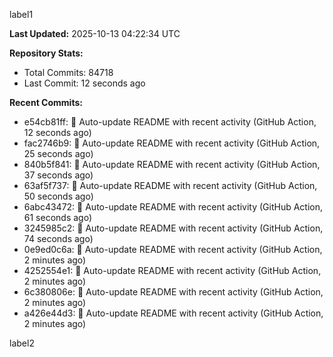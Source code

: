 
label1 
<!-- ACTIVITY_START -->
**Last Updated:** 2025-10-13 04:22:34 UTC

**Repository Stats:**
- Total Commits: 84718
- Last Commit: 12 seconds ago

**Recent Commits:**
- e54cb81ff: 🤖 Auto-update README with recent activity (GitHub Action, 12 seconds ago)
- fac2746b9: 🤖 Auto-update README with recent activity (GitHub Action, 25 seconds ago)
- 840b5f841: 🤖 Auto-update README with recent activity (GitHub Action, 37 seconds ago)
- 63af5f737: 🤖 Auto-update README with recent activity (GitHub Action, 50 seconds ago)
- 6abc43472: 🤖 Auto-update README with recent activity (GitHub Action, 61 seconds ago)
- 3245985c2: 🤖 Auto-update README with recent activity (GitHub Action, 74 seconds ago)
- 0e9ed0c6a: 🤖 Auto-update README with recent activity (GitHub Action, 2 minutes ago)
- 4252554e1: 🤖 Auto-update README with recent activity (GitHub Action, 2 minutes ago)
- 6c380806e: 🤖 Auto-update README with recent activity (GitHub Action, 2 minutes ago)
- a426e44d3: 🤖 Auto-update README with recent activity (GitHub Action, 2 minutes ago)
<!-- ACTIVITY_END -->

label2
